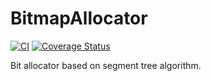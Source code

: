 # BitmapAllocator

[![CI](https://github.com/rcore-os/bitmap-allocator/workflows/CI/badge.svg?branch=master)](https://github.com/rcore-os/bitmap-allocator/actions)
[![Coverage Status](https://coveralls.io/repos/github/rcore-os/bitmap-allocator/badge.svg?branch=master)](https://coveralls.io/github/rcore-os/bitmap-allocator?branch=master)

Bit allocator based on segment tree algorithm.
